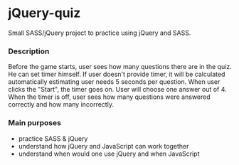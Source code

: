 # jQuery-quiz

Small SASS/jQuery project to practice using jQuery and SASS.<br>

### Description

Before the game starts, user sees how many questions there are in the quiz. He can set timer himself.
If user doesn't provide timer, it will be calculated automatically estimating user needs 5 seconds per question.
When user clicks the "Start", the timer goes on.
User will choose one answer out of 4.
When the timer is off, user sees how many questions were answered correctly and how many incorrectly.

### Main purposes

- practice SASS & jQuery
- understand how jQuery and JavaScript can work together
- understand when would one use jQuery and when JavaScript
